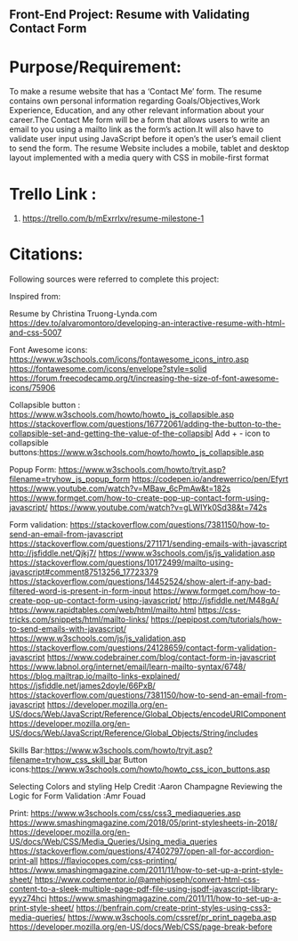 ## Front-End Project: Resume with Validating Contact Form

# Purpose/Requirement:
To make a resume website that has a ‘Contact Me’ form. The resume contains own personal information regarding Goals/Objectives,Work Experience, Education, and any other relevant information about your career.The Contact Me form will be a form that allows users to write an email to you using a mailto link as the form’s action.It will also have to validate user input using JavaScript before it open’s the user’s email client to send the form.
The resume Website includes a mobile, tablet and desktop layout implemented with a media query with CSS in mobile-first format

# Trello Link :

1. https://trello.com/b/mExrrlxv/resume-milestone-1

# Citations:
Following sources were referred to complete this project:

Inspired from:

Resume by Christina Truong-Lynda.com 
https://dev.to/alvaromontoro/developing-an-interactive-resume-with-html-and-css-5007

Font Awesome icons:
https://www.w3schools.com/icons/fontawesome_icons_intro.asp
https://fontawesome.com/icons/envelope?style=solid
https://forum.freecodecamp.org/t/increasing-the-size-of-font-awesome-icons/75906

Collapsible button :
https://www.w3schools.com/howto/howto_js_collapsible.asp
https://stackoverflow.com/questions/16772061/adding-the-button-to-the-collapsible-set-and-getting-the-value-of-the-collapsibl
Add + - icon to collapsible buttons:https://www.w3schools.com/howto/howto_js_collapsible.asp

Popup Form:
https://www.w3schools.com/howto/tryit.asp?filename=tryhow_js_popup_form
https://codepen.io/andrewerrico/pen/Efyrt
https://www.youtube.com/watch?v=MBaw_6cPmAw&t=182s
https://www.formget.com/how-to-create-pop-up-contact-form-using-javascript/
https://www.youtube.com/watch?v=gLWIYk0Sd38&t=742s

Form validation:
https://stackoverflow.com/questions/7381150/how-to-send-an-email-from-javascript 
https://stackoverflow.com/questions/271171/sending-emails-with-javascript
http://jsfiddle.net/Qjkj7/
https://www.w3schools.com/js/js_validation.asp
https://stackoverflow.com/questions/10172499/mailto-using-javascript#comment87513256_17723379
https://stackoverflow.com/questions/14452524/show-alert-if-any-bad-filtered-word-is-present-in-form-input
https://www.formget.com/how-to-create-pop-up-contact-form-using-javascript/
http://jsfiddle.net/M48gA/
https://www.rapidtables.com/web/html/mailto.html
https://css-tricks.com/snippets/html/mailto-links/
https://pepipost.com/tutorials/how-to-send-emails-with-javascript/
https://www.w3schools.com/js/js_validation.asp
https://stackoverflow.com/questions/24128659/contact-form-validation-javascript
https://www.codebrainer.com/blog/contact-form-in-javascript
https://www.labnol.org/internet/email/learn-mailto-syntax/6748/
https://blog.mailtrap.io/mailto-links-explained/
https://jsfiddle.net/james2doyle/66PxB/
https://stackoverflow.com/questions/7381150/how-to-send-an-email-from-javascript
https://developer.mozilla.org/en-US/docs/Web/JavaScript/Reference/Global_Objects/encodeURIComponent
https://developer.mozilla.org/en-US/docs/Web/JavaScript/Reference/Global_Objects/String/includes

Skills Bar:https://www.w3schools.com/howto/tryit.asp?filename=tryhow_css_skill_bar
Button icons:https://www.w3schools.com/howto/howto_css_icon_buttons.asp

Selecting Colors and styling Help Credit :Aaron Champagne
Reviewing the Logic for Form Validation :Amr Fouad

Print: https://www.w3schools.com/css/css3_mediaqueries.asp
https://www.smashingmagazine.com/2018/05/print-stylesheets-in-2018/
https://developer.mozilla.org/en-US/docs/Web/CSS/Media_Queries/Using_media_queries
https://stackoverflow.com/questions/47402797/open-all-for-accordion-print-all
https://flaviocopes.com/css-printing/
https://www.smashingmagazine.com/2011/11/how-to-set-up-a-print-style-sheet/
https://www.codementor.io/@amehjoseph/convert-html-css-content-to-a-sleek-multiple-page-pdf-file-using-jspdf-javascript-library-eyyz74hci
https://www.smashingmagazine.com/2011/11/how-to-set-up-a-print-style-sheet/
https://benfrain.com/create-print-styles-using-css3-media-queries/
https://www.w3schools.com/cssref/pr_print_pageba.asp
https://developer.mozilla.org/en-US/docs/Web/CSS/page-break-before



